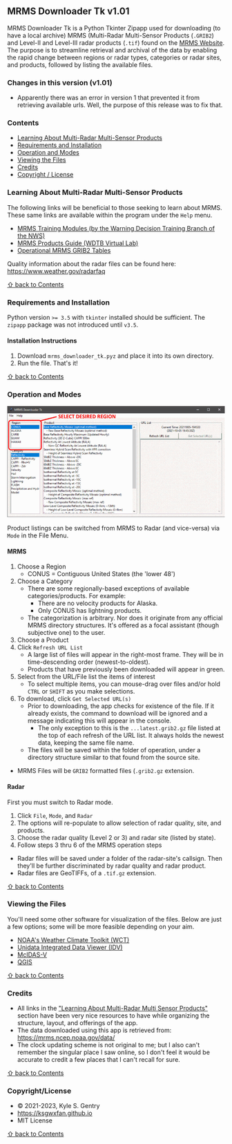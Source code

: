 ## MRMS Downloader Tk v1.01

MRMS Downloader Tk is a Python Tkinter Zipapp used for downloading (to have a local archive) MRMS (Multi-Radar Multi-Sensor Products (`.GRIB2`) and Level-II and Level-III radar products (`.tif`) found on the [MRMS Website](https://mrms.ncep.noaa.gov). The purpose is to streamline retrieval and archival of the data by enabling the rapid change between regions or radar types, categories or radar sites, and products, followed by listing the available files.

### Changes in this version (v1.01)
- Apparently there was an error in version 1 that prevented it from retrieving available urls. Well, the purpose of this release was to fix that.

### Contents
  - [Learning About Multi-Radar Multi-Sensor Products](#learning-about-multi-radar-multi-sensor-products)
  - [Requirements and Installation](#requirements-and-installation)
  - [Operation and Modes](#operation-and-modes)
  - [Viewing the Files](#viewing-the-files)
  - [Credits](#credits)
  - [Copyright / License](#copyrightlicense)

### Learning About Multi-Radar Multi-Sensor Products

The following links will be beneficial to those seeking to learn about MRMS. These same links are available within the program under the `Help` menu.

  - [MRMS Training Modules (by the Warning Decision Training Branch of the NWS)](https://training.weather.gov/wdtd/courses/MRMS/index.php)
  - [MRMS Products Guide (WDTB Virtual Lab)](https://vlab.noaa.gov/web/wdtd/mrms-products-guide)
  - [Operational MRMS GRIB2 Tables](https://www.nssl.noaa.gov/projects/mrms/operational/tables.php)

Quality information about the radar files can be found here: https://www.weather.gov/radarfaq

[&#8679; back to Contents](#contents)

### Requirements and Installation

Python version `>= 3.5` with `tkinter` installed should be sufficient. The `zipapp` package was not introduced until `v3.5`.

#### Installation Instructions

1. Download `mrms_downloader_tk.pyz` and place it into its own directory.
2. Run the file. That's it!

[&#8679; back to Contents](#contents)

### Operation and Modes

![Program Operation Example (guide_animation.gif)](_images/guide_animation.gif)

Product listings can be switched from MRMS to Radar (and vice-versa) via `Mode` in the File Menu.

#### MRMS

1. Choose a Region
    - CONUS = Contiguous United States (the 'lower 48')
2. Choose a Category
    - There are some regionally-based exceptions of available categories/products. For example:
	  - There are no velocity products for Alaska.
	  - Only CONUS has lightning products.
    - The categorization is arbitrary. Nor does it originate from any official MRMS directory structures. It's offered as a focal assistant (though subjective one) to the user.
3. Choose a Product
4. Click `Refresh URL List`
    - A large list of files will appear in the right-most frame. They will be in time-descending order (newest-to-oldest).
	- Products that have previously been downloaded will appear in green.
5. Select from the URL/File list the items of interest
    - To select multiple items, you can mouse-drag over files and/or hold `CTRL` or `SHIFT` as you make selections.
6. To download, click `Get Selected URL(s)`
    - Prior to downloading, the app checks for existence of the file. If it already exists, the command to download will be ignored and a message indicating this will appear in the console.
	  - The only exception to this is the `...latest.grib2.gz` file listed at the top of each refresh of the URL list. It always holds the newest data, keeping the same file name.
	- The files will be saved within the folder of operation, under a directory structure similar to that found from the source site.

- MRMS Files will be `GRIB2` formatted files (`.grib2.gz` extension.

#### Radar

First you must switch to Radar mode.

1. Click `File`, `Mode`, and `Radar`
2. The options will re-populate to allow selection of radar quality, site, and products.
3. Choose the radar quality (Level 2 or 3) and radar site (listed by state).
4. Follow steps 3 thru 6 of the MRMS operation steps

- Radar files will be saved under a folder of the radar-site's callsign. Then they'll be further discriminated by radar quality and radar product.
- Radar files are GeoTIFFs, of a `.tif.gz` extension.

[&#8679; back to Contents](#contents)

### Viewing the Files

You'll need some other software for visualization of the files. Below are just a few options; some will be more feasible depending on your aim.

- [NOAA's Weather Climate Toolkit (WCT)](https://www.ncdc.noaa.gov/wct)
- [Unidata Integrated Data Viewer (IDV)](https://www.unidata.ucar.edu/software/idv)
- [McIDAS-V](https://www.ssec.wisc.edu/mcidas/software)
- [QGIS](https://www.qgis.org)

[&#8679; back to Contents](#contents)

### Credits

- All links in the ["Learning About Multi-Radar Multi Sensor Products"](#learning-about-multi-radar-multi-sensor-products) section have been very nice resources to have while organizing the structure, layout, and offerings of the app.
- The data downloaded using this app is retrieved from:  https://mrms.ncep.noaa.gov/data/
- The clock updating scheme is not original to me; but I also can't remember the singular place I saw online, so I don't feel it would be accurate to credit a few places that I can't recall for sure.

[&#8679; back to Contents](#contents)

### Copyright/License

- &copy; 2021-2023, Kyle S. Gentry
- https://ksgwxfan.github.io
- MIT License

[&#8679; back to Contents](#contents)







